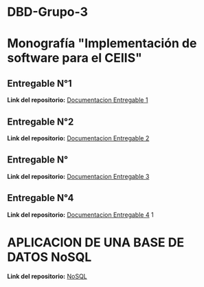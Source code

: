 # DBD-Grupo-3
# Monografía "Implementación de software para el CEIIS"

## Entregable N°1

**Link del repositorio:**  [Documentacion Entregable 1](<Entregable 1.md>)

## Entregable N°2

**Link del repositorio:**  [Documentacion Entregable 2](<Entregable 2.md>)

## Entregable N°

**Link del repositorio:**  [Documentacion Entregable 3](<PC3-Prototipo-Querys.md>)

## Entregable N°4

**Link del repositorio:**  [Documentacion Entregable 4](https://github.com/Dafi-18/DBD-Grupo-3/blob/main/Entregable%204.md)
1
# APLICACION DE UNA BASE DE DATOS NoSQL

**Link del repositorio:**  [NoSQL](https://github.com/Dafi-18/DBD-Grupo-3/blob/main/NoSQL.md)
